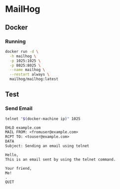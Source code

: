 # MailHog

## Docker

### Running

```sh
docker run -d \
  -h mailhog \
  -p 1025:1025 \
  -p 8025:8025 \
  --name mailhog \
  --restart always \
  mailhog/mailhog:latest
```

## Test

### Send Email

```sh
telnet "$(docker-machine ip)" 1025
```

```txt
EHLO example.com
MAIL FROM: <fromuser@example.com>
RCPT TO: <touser@example.com>
DATA
Subject: Sending an email using telnet

Hello,
This is an email sent by using the telnet command.

Your friend,
Me!
.
QUIT
```
